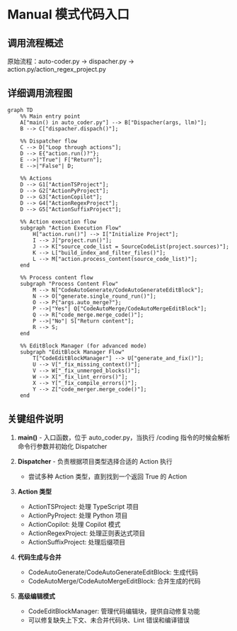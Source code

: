 # Manual 模式代码入口

## 调用流程概述

原始流程：auto-coder.py -> dispacher.py -> action.py/action_regex_project.py

## 详细调用流程图

```mermaid
graph TD
    %% Main entry point
    A["main() in auto_coder.py"] --> B["Dispacher(args, llm)"];
    B --> C["dispacher.dispach()"];
    
    %% Dispatcher flow
    C --> D["Loop through actions"];
    D --> E{"action.run()?"};
    E -->|"True"| F["Return"];
    E -->|"False"| D;
    
    %% Actions
    D --> G1["ActionTSProject"];
    D --> G2["ActionPyProject"];
    D --> G3["ActionCopilot"];
    D --> G4["ActionRegexProject"];
    D --> G5["ActionSuffixProject"];
    
    %% Action execution flow
    subgraph "Action Execution Flow"
        H["action.run()"] --> I["Initialize Project"];
        I --> J["project.run()"];
        J --> K["source_code_list = SourceCodeList(project.sources)"];
        K --> L["build_index_and_filter_files()"];
        L --> M["action.process_content(source_code_list)"];
    end
    
    %% Process content flow
    subgraph "Process Content Flow"
        M --> N["CodeAutoGenerate/CodeAutoGenerateEditBlock"];
        N --> O["generate.single_round_run()"];
        O --> P{"args.auto_merge?"};
        P -->|"Yes"| Q["CodeAutoMerge/CodeAutoMergeEditBlock"];
        Q --> R["code_merge.merge_code()"];
        P -->|"No"| S["Return content"];
        R --> S;
    end
    
    %% EditBlock Manager (for advanced mode)
    subgraph "EditBlock Manager Flow"
        T["CodeEditBlockManager"] --> U["generate_and_fix()"];
        U --> V["_fix_missing_context()"];
        V --> W["_fix_unmerged_blocks()"];
        W --> X["_fix_lint_errors()"];
        X --> Y["_fix_compile_errors()"];
        Y --> Z["code_merger.merge_code()"];
    end
```

## 关键组件说明

1. **main()** - 入口函数，位于 auto_coder.py，当执行 /coding 指令的时候会解析命令行参数并初始化 Dispatcher

2. **Dispatcher** - 负责根据项目类型选择合适的 Action 执行
   - 尝试多种 Action 类型，直到找到一个返回 True 的 Action

3. **Action 类型**
   - ActionTSProject: 处理 TypeScript 项目
   - ActionPyProject: 处理 Python 项目
   - ActionCopilot: 处理 Copilot 模式
   - ActionRegexProject: 处理正则表达式项目
   - ActionSuffixProject: 处理后缀项目

4. **代码生成与合并**
   - CodeAutoGenerate/CodeAutoGenerateEditBlock: 生成代码
   - CodeAutoMerge/CodeAutoMergeEditBlock: 合并生成的代码

5. **高级编辑模式**
   - CodeEditBlockManager: 管理代码编辑块，提供自动修复功能
   - 可以修复缺失上下文、未合并代码块、Lint 错误和编译错误